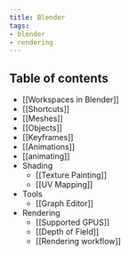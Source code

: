 ```yaml
---
title: Blender
tags:
- blender
- rendering
---
```


## Table of contents
- [[Workspaces in Blender]]
- [[Shortcuts]]
- [[Meshes]]
- [[Objects]]
- [[Keyframes]]
- [[Animations]]
- [[animating]]
- Shading
	- [[Texture Painting]]
	- [[UV Mapping]]
- Tools
	- [[Graph Editor]]
- Rendering
	- [[Supported GPUS]]
	- [[Depth of Field]]
	- [[Rendering workflow]]

